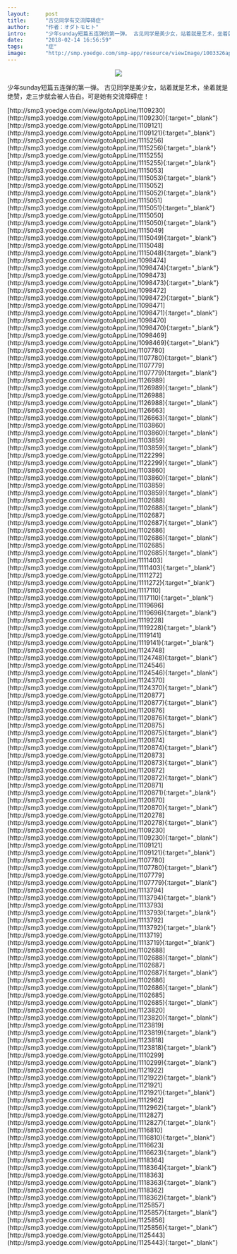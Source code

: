 ```yaml
---
layout:     post
title:      "古见同学有交流障碍症"
author:     "作者：オダトモヒト"
intro:      "少年sunday短篇五连弹的第一弹。 古见同学是美少女，站着就是艺术，坐着就是绝赞，走三步就会被人告白。可是她有交流障碍症！"
date:       "2018-02-14 16:56:59"
tags:       "症"
image:      "http://smp.yoedge.com/smp-app/resource/viewImage/1003326appline.png"
---
```

<div style="text-align: center">
<p><img src="http://smp.yoedge.com/smp-app/resource/viewImage/1003326appline.png"/></p>
</div>
<p class="post-meta">
<span>少年sunday短篇五连弹的第一弹。 古见同学是美少女，站着就是艺术，坐着就是绝赞，走三步就会被人告白。可是她有交流障碍症！</span>
</p>
[http://smp3.yoedge.com/view/gotoAppLine/1109230](http://smp3.yoedge.com/view/gotoAppLine/1109230){:target="_blank"}
[http://smp3.yoedge.com/view/gotoAppLine/1109121](http://smp3.yoedge.com/view/gotoAppLine/1109121){:target="_blank"}
[http://smp3.yoedge.com/view/gotoAppLine/1115256](http://smp3.yoedge.com/view/gotoAppLine/1115256){:target="_blank"}
[http://smp3.yoedge.com/view/gotoAppLine/1115255](http://smp3.yoedge.com/view/gotoAppLine/1115255){:target="_blank"}
[http://smp3.yoedge.com/view/gotoAppLine/1115053](http://smp3.yoedge.com/view/gotoAppLine/1115053){:target="_blank"}
[http://smp3.yoedge.com/view/gotoAppLine/1115052](http://smp3.yoedge.com/view/gotoAppLine/1115052){:target="_blank"}
[http://smp3.yoedge.com/view/gotoAppLine/1115051](http://smp3.yoedge.com/view/gotoAppLine/1115051){:target="_blank"}
[http://smp3.yoedge.com/view/gotoAppLine/1115050](http://smp3.yoedge.com/view/gotoAppLine/1115050){:target="_blank"}
[http://smp3.yoedge.com/view/gotoAppLine/1115049](http://smp3.yoedge.com/view/gotoAppLine/1115049){:target="_blank"}
[http://smp3.yoedge.com/view/gotoAppLine/1115048](http://smp3.yoedge.com/view/gotoAppLine/1115048){:target="_blank"}
[http://smp3.yoedge.com/view/gotoAppLine/1098474](http://smp3.yoedge.com/view/gotoAppLine/1098474){:target="_blank"}
[http://smp3.yoedge.com/view/gotoAppLine/1098473](http://smp3.yoedge.com/view/gotoAppLine/1098473){:target="_blank"}
[http://smp3.yoedge.com/view/gotoAppLine/1098472](http://smp3.yoedge.com/view/gotoAppLine/1098472){:target="_blank"}
[http://smp3.yoedge.com/view/gotoAppLine/1098471](http://smp3.yoedge.com/view/gotoAppLine/1098471){:target="_blank"}
[http://smp3.yoedge.com/view/gotoAppLine/1098470](http://smp3.yoedge.com/view/gotoAppLine/1098470){:target="_blank"}
[http://smp3.yoedge.com/view/gotoAppLine/1098469](http://smp3.yoedge.com/view/gotoAppLine/1098469){:target="_blank"}
[http://smp3.yoedge.com/view/gotoAppLine/1107780](http://smp3.yoedge.com/view/gotoAppLine/1107780){:target="_blank"}
[http://smp3.yoedge.com/view/gotoAppLine/1107779](http://smp3.yoedge.com/view/gotoAppLine/1107779){:target="_blank"}
[http://smp3.yoedge.com/view/gotoAppLine/1126989](http://smp3.yoedge.com/view/gotoAppLine/1126989){:target="_blank"}
[http://smp3.yoedge.com/view/gotoAppLine/1126988](http://smp3.yoedge.com/view/gotoAppLine/1126988){:target="_blank"}
[http://smp3.yoedge.com/view/gotoAppLine/1126663](http://smp3.yoedge.com/view/gotoAppLine/1126663){:target="_blank"}
[http://smp3.yoedge.com/view/gotoAppLine/1103860](http://smp3.yoedge.com/view/gotoAppLine/1103860){:target="_blank"}
[http://smp3.yoedge.com/view/gotoAppLine/1103859](http://smp3.yoedge.com/view/gotoAppLine/1103859){:target="_blank"}
[http://smp3.yoedge.com/view/gotoAppLine/1122299](http://smp3.yoedge.com/view/gotoAppLine/1122299){:target="_blank"}
[http://smp3.yoedge.com/view/gotoAppLine/1103860](http://smp3.yoedge.com/view/gotoAppLine/1103860){:target="_blank"}
[http://smp3.yoedge.com/view/gotoAppLine/1103859](http://smp3.yoedge.com/view/gotoAppLine/1103859){:target="_blank"}
[http://smp3.yoedge.com/view/gotoAppLine/1102688](http://smp3.yoedge.com/view/gotoAppLine/1102688){:target="_blank"}
[http://smp3.yoedge.com/view/gotoAppLine/1102687](http://smp3.yoedge.com/view/gotoAppLine/1102687){:target="_blank"}
[http://smp3.yoedge.com/view/gotoAppLine/1102686](http://smp3.yoedge.com/view/gotoAppLine/1102686){:target="_blank"}
[http://smp3.yoedge.com/view/gotoAppLine/1102685](http://smp3.yoedge.com/view/gotoAppLine/1102685){:target="_blank"}
[http://smp3.yoedge.com/view/gotoAppLine/1111403](http://smp3.yoedge.com/view/gotoAppLine/1111403){:target="_blank"}
[http://smp3.yoedge.com/view/gotoAppLine/1111272](http://smp3.yoedge.com/view/gotoAppLine/1111272){:target="_blank"}
[http://smp3.yoedge.com/view/gotoAppLine/1117110](http://smp3.yoedge.com/view/gotoAppLine/1117110){:target="_blank"}
[http://smp3.yoedge.com/view/gotoAppLine/1119696](http://smp3.yoedge.com/view/gotoAppLine/1119696){:target="_blank"}
[http://smp3.yoedge.com/view/gotoAppLine/1119228](http://smp3.yoedge.com/view/gotoAppLine/1119228){:target="_blank"}
[http://smp3.yoedge.com/view/gotoAppLine/1119141](http://smp3.yoedge.com/view/gotoAppLine/1119141){:target="_blank"}
[http://smp3.yoedge.com/view/gotoAppLine/1124748](http://smp3.yoedge.com/view/gotoAppLine/1124748){:target="_blank"}
[http://smp3.yoedge.com/view/gotoAppLine/1124546](http://smp3.yoedge.com/view/gotoAppLine/1124546){:target="_blank"}
[http://smp3.yoedge.com/view/gotoAppLine/1124370](http://smp3.yoedge.com/view/gotoAppLine/1124370){:target="_blank"}
[http://smp3.yoedge.com/view/gotoAppLine/1120877](http://smp3.yoedge.com/view/gotoAppLine/1120877){:target="_blank"}
[http://smp3.yoedge.com/view/gotoAppLine/1120876](http://smp3.yoedge.com/view/gotoAppLine/1120876){:target="_blank"}
[http://smp3.yoedge.com/view/gotoAppLine/1120875](http://smp3.yoedge.com/view/gotoAppLine/1120875){:target="_blank"}
[http://smp3.yoedge.com/view/gotoAppLine/1120874](http://smp3.yoedge.com/view/gotoAppLine/1120874){:target="_blank"}
[http://smp3.yoedge.com/view/gotoAppLine/1120873](http://smp3.yoedge.com/view/gotoAppLine/1120873){:target="_blank"}
[http://smp3.yoedge.com/view/gotoAppLine/1120872](http://smp3.yoedge.com/view/gotoAppLine/1120872){:target="_blank"}
[http://smp3.yoedge.com/view/gotoAppLine/1120871](http://smp3.yoedge.com/view/gotoAppLine/1120871){:target="_blank"}
[http://smp3.yoedge.com/view/gotoAppLine/1120870](http://smp3.yoedge.com/view/gotoAppLine/1120870){:target="_blank"}
[http://smp3.yoedge.com/view/gotoAppLine/1120278](http://smp3.yoedge.com/view/gotoAppLine/1120278){:target="_blank"}
[http://smp3.yoedge.com/view/gotoAppLine/1109230](http://smp3.yoedge.com/view/gotoAppLine/1109230){:target="_blank"}
[http://smp3.yoedge.com/view/gotoAppLine/1109121](http://smp3.yoedge.com/view/gotoAppLine/1109121){:target="_blank"}
[http://smp3.yoedge.com/view/gotoAppLine/1107780](http://smp3.yoedge.com/view/gotoAppLine/1107780){:target="_blank"}
[http://smp3.yoedge.com/view/gotoAppLine/1107779](http://smp3.yoedge.com/view/gotoAppLine/1107779){:target="_blank"}
[http://smp3.yoedge.com/view/gotoAppLine/1113794](http://smp3.yoedge.com/view/gotoAppLine/1113794){:target="_blank"}
[http://smp3.yoedge.com/view/gotoAppLine/1113793](http://smp3.yoedge.com/view/gotoAppLine/1113793){:target="_blank"}
[http://smp3.yoedge.com/view/gotoAppLine/1113792](http://smp3.yoedge.com/view/gotoAppLine/1113792){:target="_blank"}
[http://smp3.yoedge.com/view/gotoAppLine/1113719](http://smp3.yoedge.com/view/gotoAppLine/1113719){:target="_blank"}
[http://smp3.yoedge.com/view/gotoAppLine/1102688](http://smp3.yoedge.com/view/gotoAppLine/1102688){:target="_blank"}
[http://smp3.yoedge.com/view/gotoAppLine/1102687](http://smp3.yoedge.com/view/gotoAppLine/1102687){:target="_blank"}
[http://smp3.yoedge.com/view/gotoAppLine/1102686](http://smp3.yoedge.com/view/gotoAppLine/1102686){:target="_blank"}
[http://smp3.yoedge.com/view/gotoAppLine/1102685](http://smp3.yoedge.com/view/gotoAppLine/1102685){:target="_blank"}
[http://smp3.yoedge.com/view/gotoAppLine/1123820](http://smp3.yoedge.com/view/gotoAppLine/1123820){:target="_blank"}
[http://smp3.yoedge.com/view/gotoAppLine/1123819](http://smp3.yoedge.com/view/gotoAppLine/1123819){:target="_blank"}
[http://smp3.yoedge.com/view/gotoAppLine/1123818](http://smp3.yoedge.com/view/gotoAppLine/1123818){:target="_blank"}
[http://smp3.yoedge.com/view/gotoAppLine/1110299](http://smp3.yoedge.com/view/gotoAppLine/1110299){:target="_blank"}
[http://smp3.yoedge.com/view/gotoAppLine/1121922](http://smp3.yoedge.com/view/gotoAppLine/1121922){:target="_blank"}
[http://smp3.yoedge.com/view/gotoAppLine/1121921](http://smp3.yoedge.com/view/gotoAppLine/1121921){:target="_blank"}
[http://smp3.yoedge.com/view/gotoAppLine/1112962](http://smp3.yoedge.com/view/gotoAppLine/1112962){:target="_blank"}
[http://smp3.yoedge.com/view/gotoAppLine/1112827](http://smp3.yoedge.com/view/gotoAppLine/1112827){:target="_blank"}
[http://smp3.yoedge.com/view/gotoAppLine/1116810](http://smp3.yoedge.com/view/gotoAppLine/1116810){:target="_blank"}
[http://smp3.yoedge.com/view/gotoAppLine/1116623](http://smp3.yoedge.com/view/gotoAppLine/1116623){:target="_blank"}
[http://smp3.yoedge.com/view/gotoAppLine/1118364](http://smp3.yoedge.com/view/gotoAppLine/1118364){:target="_blank"}
[http://smp3.yoedge.com/view/gotoAppLine/1118363](http://smp3.yoedge.com/view/gotoAppLine/1118363){:target="_blank"}
[http://smp3.yoedge.com/view/gotoAppLine/1118362](http://smp3.yoedge.com/view/gotoAppLine/1118362){:target="_blank"}
[http://smp3.yoedge.com/view/gotoAppLine/1125857](http://smp3.yoedge.com/view/gotoAppLine/1125857){:target="_blank"}
[http://smp3.yoedge.com/view/gotoAppLine/1125856](http://smp3.yoedge.com/view/gotoAppLine/1125856){:target="_blank"}
[http://smp3.yoedge.com/view/gotoAppLine/1125443](http://smp3.yoedge.com/view/gotoAppLine/1125443){:target="_blank"}


